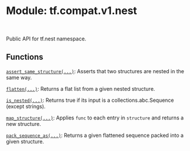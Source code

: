 <div itemscope itemtype="http://developers.google.com/ReferenceObject">
<meta itemprop="name" content="tf.compat.v1.nest" />
<meta itemprop="path" content="Stable" />
</div>

# Module: tf.compat.v1.nest


<table class="tfo-notebook-buttons tfo-api" align="left">
</table>



Public API for tf.nest namespace.



## Functions

[`assert_same_structure(...)`](../../../tf/nest/assert_same_structure.md): Asserts that two structures are nested in the same way.

[`flatten(...)`](../../../tf/nest/flatten.md): Returns a flat list from a given nested structure.

[`is_nested(...)`](../../../tf/nest/is_nested.md): Returns true if its input is a collections.abc.Sequence (except strings).

[`map_structure(...)`](../../../tf/nest/map_structure.md): Applies `func` to each entry in `structure` and returns a new structure.

[`pack_sequence_as(...)`](../../../tf/nest/pack_sequence_as.md): Returns a given flattened sequence packed into a given structure.



